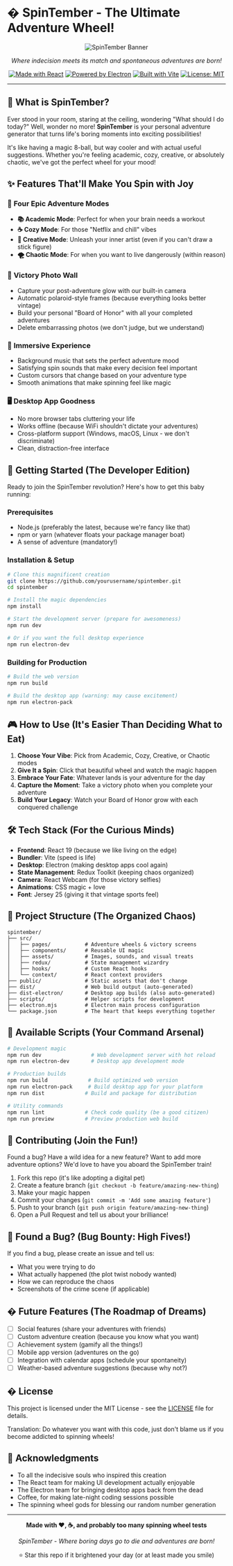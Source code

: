 # � SpinTember - The Ultimate Adventure Wheel! 

<div align="center">

![SpinTember Banner](./src/assets/Landing%20Page.gif)

*Where indecision meets its match and spontaneous adventures are born!*

[![Made with React](https://img.shields.io/badge/Made%20with-React%2019-61dafb.svg)](https://reactjs.org/)
[![Powered by Electron](https://img.shields.io/badge/Powered%20by-Electron-47848f.svg)](https://electronjs.org/)
[![Built with Vite](https://img.shields.io/badge/Built%20with-Vite-646cff.svg)](https://vitejs.dev/)
[![License: MIT](https://img.shields.io/badge/License-MIT-yellow.svg)](LICENSE)

</div>

---

## 🎯 What is SpinTember?

Ever stood in your room, staring at the ceiling, wondering "What should I do today?" Well, wonder no more! **SpinTember** is your personal adventure generator that turns life's boring moments into exciting possibilities! 

It's like having a magic 8-ball, but way cooler and with actual useful suggestions. Whether you're feeling academic, cozy, creative, or absolutely chaotic, we've got the perfect wheel for your mood!

## ✨ Features That'll Make You Spin with Joy

### 🎨 **Four Epic Adventure Modes**
- **📚 Academic Mode**: Perfect for when your brain needs a workout
- **☕ Cozy Mode**: For those "Netflix and chill" vibes  
- **🎨 Creative Mode**: Unleash your inner artist (even if you can't draw a stick figure)
- **🌪️ Chaotic Mode**: For when you want to live dangerously (within reason)

### 📸 **Victory Photo Wall**
- Capture your post-adventure glow with our built-in camera
- Automatic polaroid-style frames (because everything looks better vintage)
- Build your personal "Board of Honor" with all your completed adventures
- Delete embarrassing photos (we don't judge, but we understand)

### 🎵 **Immersive Experience**
- Background music that sets the perfect adventure mood
- Satisfying spin sounds that make every decision feel important
- Custom cursors that change based on your adventure type
- Smooth animations that make spinning feel like magic

### 🖥️ **Desktop App Goodness**
- No more browser tabs cluttering your life
- Works offline (because WiFi shouldn't dictate your adventures)
- Cross-platform support (Windows, macOS, Linux - we don't discriminate)
- Clean, distraction-free interface

## 🚀 Getting Started (The Developer Edition)

Ready to join the SpinTember revolution? Here's how to get this baby running:

### Prerequisites
- Node.js (preferably the latest, because we're fancy like that)
- npm or yarn (whatever floats your package manager boat)
- A sense of adventure (mandatory!)

### Installation & Setup

```bash
# Clone this magnificent creation
git clone https://github.com/yourusername/spintember.git
cd spintember

# Install the magic dependencies
npm install

# Start the development server (prepare for awesomeness)
npm run dev

# Or if you want the full desktop experience
npm run electron-dev
```

### Building for Production

```bash
# Build the web version
npm run build

# Build the desktop app (warning: may cause excitement)
npm run electron-pack
```

## 🎮 How to Use (It's Easier Than Deciding What to Eat)

1. **Choose Your Vibe**: Pick from Academic, Cozy, Creative, or Chaotic modes
2. **Give It a Spin**: Click that beautiful wheel and watch the magic happen
3. **Embrace Your Fate**: Whatever lands is your adventure for the day
4. **Capture the Moment**: Take a victory photo when you complete your adventure
5. **Build Your Legacy**: Watch your Board of Honor grow with each conquered challenge

## 🛠️ Tech Stack (For the Curious Minds)

- **Frontend**: React 19 (because we like living on the edge)
- **Bundler**: Vite (speed is life)
- **Desktop**: Electron (making desktop apps cool again)
- **State Management**: Redux Toolkit (keeping chaos organized)
- **Camera**: React Webcam (for those victory selfies)
- **Animations**: CSS magic + love
- **Font**: Jersey 25 (giving it that vintage sports feel)

## 📁 Project Structure (The Organized Chaos)

```
spintember/
├── src/
│   ├── pages/           # Adventure wheels & victory screens
│   ├── components/      # Reusable UI magic
│   ├── assets/          # Images, sounds, and visual treats
│   ├── redux/           # State management wizardry
│   ├── hooks/           # Custom React hooks
│   └── context/         # React context providers
├── public/              # Static assets that don't change
├── dist/                # Web build output (auto-generated)
├── dist-electron/       # Desktop app builds (also auto-generated)
├── scripts/             # Helper scripts for development
├── electron.mjs         # Electron main process configuration
└── package.json         # The heart that keeps everything together
```

## 📝 Available Scripts (Your Command Arsenal)

```bash
# Development magic
npm run dev                # Web development server with hot reload
npm run electron-dev       # Desktop app development mode

# Production builds
npm run build             # Build optimized web version
npm run electron-pack     # Build desktop app for your platform
npm run dist             # Build and package for distribution

# Utility commands
npm run lint             # Check code quality (be a good citizen)
npm run preview          # Preview production web build
```

## 🤝 Contributing (Join the Fun!)

Found a bug? Have a wild idea for a new feature? Want to add more adventure options? We'd love to have you aboard the SpinTember train!

1. Fork this repo (it's like adopting a digital pet)
2. Create a feature branch (`git checkout -b feature/amazing-new-thing`)
3. Make your magic happen
4. Commit your changes (`git commit -m 'Add some amazing feature'`)
5. Push to your branch (`git push origin feature/amazing-new-thing`)
6. Open a Pull Request and tell us about your brilliance!

## 🐛 Found a Bug? (Bug Bounty: High Fives!)

If you find a bug, please create an issue and tell us:
- What you were trying to do
- What actually happened (the plot twist nobody wanted)
- How we can reproduce the chaos
- Screenshots of the crime scene (if applicable)

## � Future Features (The Roadmap of Dreams)

- [ ] Social features (share your adventures with friends)
- [ ] Custom adventure creation (because you know what you want)
- [ ] Achievement system (gamify all the things!)
- [ ] Mobile app version (adventures on the go)
- [ ] Integration with calendar apps (schedule your spontaneity)
- [ ] Weather-based adventure suggestions (because why not?)

## � License

This project is licensed under the MIT License - see the [LICENSE](LICENSE) file for details. 

Translation: Do whatever you want with this code, just don't blame us if you become addicted to spinning wheels!

## 🙏 Acknowledgments

- To all the indecisive souls who inspired this creation
- The React team for making UI development actually enjoyable
- The Electron team for bringing desktop apps back from the dead
- Coffee, for making late-night coding sessions possible
- The spinning wheel gods for blessing our random number generation

---

<div align="center">

**Made with ❤️, ☕, and probably too many spinning wheel tests**

*SpinTember - Where boring days go to die and adventures are born!*

⭐ Star this repo if it brightened your day (or at least made you smile)

</div>
